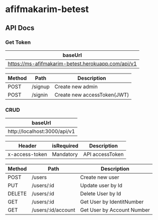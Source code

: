 # afifmakarim-betest

## API Docs

### Get Token

| baseUrl 
| ------ |
| https://ms-afifmakarim-betest.herokuapp.com/api/v1 |

| Method | Path | Description |
| ------ | ------ | ------ |
| POST | /signup | Create new admin |
| POST | /signin | Create new accessToken(JWT)|

### CRUD

| baseUrl 
| ------ |
| http://localhost:3000/api/v1 |

| Header | isRequired | Description
| ------ |  ------ | ------ |
| x-access-token | Mandatory | API accessToken |

| Method | Path | Description |
| ------ | ------ | ------ |
| POST | /users | Create new user |
| PUT | /users/:id | Update user by Id |
| DELETE | /users/:id | Delete User by Id |
| GET | /users/:id | Get User by IdentitNumber |
| GET | /users/:id/account | Get User by Account Number |
